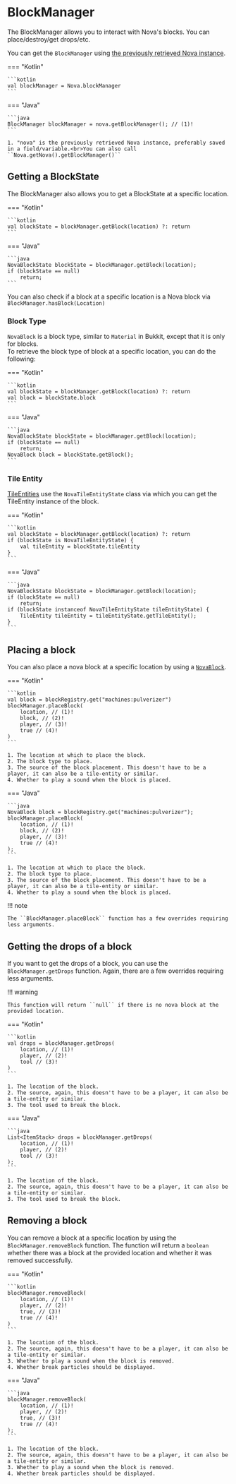 # BlockManager

The BlockManager allows you to interact with Nova's blocks. You can place/destroy/get drops/etc.

You can get the ``BlockManager`` using [the previously retrieved Nova instance](../index.md).

=== "Kotlin"

    ```kotlin
    val blockManager = Nova.blockManager
    ```

=== "Java"

    ```java
    BlockManager blockManager = nova.getBlockManager(); // (1)!
    ```

    1. "nova" is the previously retrieved Nova instance, preferably saved in a field/variable.<br>You can also call ``Nova.getNova().getBlockManager()``

## Getting a BlockState

The BlockManager also allows you to get a BlockState at a specific location.

=== "Kotlin"

    ```kotlin
    val blockState = blockManager.getBlock(location) ?: return
    ```

=== "Java"
    
    ```java
    NovaBlockState blockState = blockManager.getBlock(location);
    if (blockState == null)
        return;
    ```

You can also check if a block at a specific location is a Nova block via ``BlockManager.hasBlock(Location)``

### Block Type

`NovaBlock` is a block type, similar to `Material` in Bukkit, except that it is only for blocks.  
To retrieve the block type of block at a specific location, you can do the following:

=== "Kotlin"

    ```kotlin
    val blockState = blockManager.getBlock(location) ?: return
    val block = blockState.block
    ```

=== "Java"

    ```java
    NovaBlockState blockState = blockManager.getBlock(location);
    if (blockState == null)
        return;
    NovaBlock block = blockState.getBlock();
    ```

### Tile Entity

[TileEntities](../tileentity/tileentity.md) use the ``NovaTileEntityState`` class via which you can get the TileEntity
instance of the block.

=== "Kotlin"

    ```kotlin
    val blockState = blockManager.getBlock(location) ?: return
    if (blockState is NovaTileEntityState) {
        val tileEntity = blockState.tileEntity
    }
    ```

=== "Java"

    ```java
    NovaBlockState blockState = blockManager.getBlock(location);
    if (blockState == null)
        return;
    if (blockState instanceof NovaTileEntityState tileEntityState) {
        TileEntity tileEntity = tileEntityState.getTileEntity();
    }
    ```

## Placing a block

You can also place a nova block at a specific location by using a [`NovaBlock`](blockregistry.md).

=== "Kotlin"

    ```kotlin
    val block = blockRegistry.get("machines:pulverizer")
    blockManager.placeBlock(
        location, // (1)!
        block, // (2)!
        player, // (3)!
        true // (4)!
    )
    ```

    1. The location at which to place the block.
    2. The block type to place.
    3. The source of the block placement. This doesn't have to be a player, it can also be a tile-entity or similar.
    4. Whether to play a sound when the block is placed.

=== "Java"

    ```java
    NovaBlock block = blockRegistry.get("machines:pulverizer");
    blockManager.placeBlock(
        location, // (1)!
        block, // (2)!
        player, // (3)!
        true // (4)!
    );
    ```

    1. The location at which to place the block.
    2. The block type to place.
    3. The source of the block placement. This doesn't have to be a player, it can also be a tile-entity or similar.
    4. Whether to play a sound when the block is placed.

!!! note

    The ``BlockManager.placeBlock`` function has a few overrides requiring less arguments.

## Getting the drops of a block

If you want to get the drops of a block, you can use the ``BlockManager.getDrops`` function. Again, there are a few
overrides requiring less arguments.

!!! warning

    This function will return ``null`` if there is no nova block at the provided location.

=== "Kotlin"

    ```kotlin
    val drops = blockManager.getDrops(
        location, // (1)!
        player, // (2)!
        tool // (3)!
    )
    ```

    1. The location of the block.
    2. The source, again, this doesn't have to be a player, it can also be a tile-entity or similar.
    3. The tool used to break the block.

=== "Java"

    ```java
    List<ItemStack> drops = blockManager.getDrops(
        location, // (1)!
        player, // (2)!
        tool // (3)!
    );
    ```

    1. The location of the block.
    2. The source, again, this doesn't have to be a player, it can also be a tile-entity or similar.
    3. The tool used to break the block.

## Removing a block

You can remove a block at a specific location by using the ``BlockManager.removeBlock`` function. The function will return
a ``boolean`` whether there was a block at the provided location and whether it was removed successfully.

=== "Kotlin"

    ```kotlin
    blockManager.removeBlock(
        location, // (1)!
        player, // (2)!
        true, // (3)!
        true // (4)!
    )
    ```

    1. The location of the block.
    2. The source, again, this doesn't have to be a player, it can also be a tile-entity or similar.
    3. Whether to play a sound when the block is removed.
    4. Whether break particles should be displayed.

=== "Java"

    ```java
    blockManager.removeBlock(
        location, // (1)!
        player, // (2)!
        true, // (3)!
        true // (4)!
    );
    ```

    1. The location of the block.
    2. The source, again, this doesn't have to be a player, it can also be a tile-entity or similar.
    3. Whether to play a sound when the block is removed.
    4. Whether break particles should be displayed.